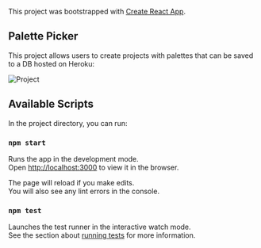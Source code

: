 This project was bootstrapped with [Create React App](https://github.com/facebook/create-react-app).

## Palette Picker

This project allows users to create projects with palettes that can be saved to a DB hosted on Heroku:

![Project](https://github.com/MattTuring/pallet-picker-backend/pull/14#issuecomment-585370902)

## Available Scripts

In the project directory, you can run:

### `npm start`

Runs the app in the development mode.<br />
Open [http://localhost:3000](http://localhost:3000) to view it in the browser.

The page will reload if you make edits.<br />
You will also see any lint errors in the console.

### `npm test`

Launches the test runner in the interactive watch mode.<br />
See the section about [running tests](https://facebook.github.io/create-react-app/docs/running-tests) for more information.
